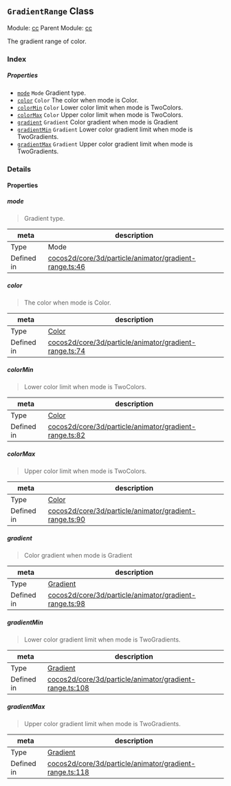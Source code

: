 ## `GradientRange` Class



Module: [cc](../modules/cc.md)
Parent Module: [cc](../modules/cc.md)


The gradient range of color.



### Index

##### Properties

  - [`mode`](#mode) `Mode` Gradient type.
  - [`color`](#color) `Color` The color when mode is Color.
  - [`colorMin`](#colormin) `Color` Lower color limit when mode is TwoColors.
  - [`colorMax`](#colormax) `Color` Upper color limit when mode is TwoColors.
  - [`gradient`](#gradient) `Gradient` Color gradient when mode is Gradient
  - [`gradientMin`](#gradientmin) `Gradient` Lower color gradient limit when mode is TwoGradients.
  - [`gradientMax`](#gradientmax) `Gradient` Upper color gradient limit when mode is TwoGradients.





### Details


#### Properties


##### mode

> Gradient type.

| meta | description |
|------|-------------|
| Type | Mode |
| Defined in | [cocos2d/core/3d/particle/animator/gradient-range.ts:46](https://github.com/cocos-creator/engine/blob/ed2b039b9aa8396d7da1c8c1149f41269733e8fd/cocos2d/core/3d/particle/animator/gradient-range.ts#L46) |



##### color

> The color when mode is Color.

| meta | description |
|------|-------------|
| Type | <a href="../classes/Color.html" class="crosslink">Color</a> |
| Defined in | [cocos2d/core/3d/particle/animator/gradient-range.ts:74](https://github.com/cocos-creator/engine/blob/ed2b039b9aa8396d7da1c8c1149f41269733e8fd/cocos2d/core/3d/particle/animator/gradient-range.ts#L74) |



##### colorMin

> Lower color limit when mode is TwoColors.

| meta | description |
|------|-------------|
| Type | <a href="../classes/Color.html" class="crosslink">Color</a> |
| Defined in | [cocos2d/core/3d/particle/animator/gradient-range.ts:82](https://github.com/cocos-creator/engine/blob/ed2b039b9aa8396d7da1c8c1149f41269733e8fd/cocos2d/core/3d/particle/animator/gradient-range.ts#L82) |



##### colorMax

> Upper color limit when mode is TwoColors.

| meta | description |
|------|-------------|
| Type | <a href="../classes/Color.html" class="crosslink">Color</a> |
| Defined in | [cocos2d/core/3d/particle/animator/gradient-range.ts:90](https://github.com/cocos-creator/engine/blob/ed2b039b9aa8396d7da1c8c1149f41269733e8fd/cocos2d/core/3d/particle/animator/gradient-range.ts#L90) |



##### gradient

> Color gradient when mode is Gradient

| meta | description |
|------|-------------|
| Type | <a href="../classes/Gradient.html" class="crosslink">Gradient</a> |
| Defined in | [cocos2d/core/3d/particle/animator/gradient-range.ts:98](https://github.com/cocos-creator/engine/blob/ed2b039b9aa8396d7da1c8c1149f41269733e8fd/cocos2d/core/3d/particle/animator/gradient-range.ts#L98) |



##### gradientMin

> Lower color gradient limit when mode is TwoGradients.

| meta | description |
|------|-------------|
| Type | <a href="../classes/Gradient.html" class="crosslink">Gradient</a> |
| Defined in | [cocos2d/core/3d/particle/animator/gradient-range.ts:108](https://github.com/cocos-creator/engine/blob/ed2b039b9aa8396d7da1c8c1149f41269733e8fd/cocos2d/core/3d/particle/animator/gradient-range.ts#L108) |



##### gradientMax

> Upper color gradient limit when mode is TwoGradients.

| meta | description |
|------|-------------|
| Type | <a href="../classes/Gradient.html" class="crosslink">Gradient</a> |
| Defined in | [cocos2d/core/3d/particle/animator/gradient-range.ts:118](https://github.com/cocos-creator/engine/blob/ed2b039b9aa8396d7da1c8c1149f41269733e8fd/cocos2d/core/3d/particle/animator/gradient-range.ts#L118) |






